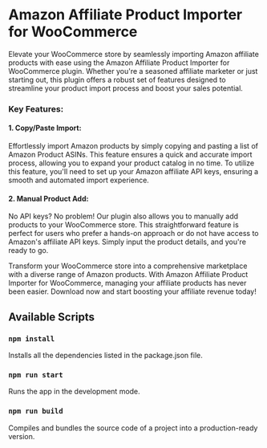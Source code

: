 # Amazon Affiliate Product Importer for WooCommerce
Elevate your WooCommerce store by seamlessly importing Amazon affiliate products with ease using the Amazon Affiliate Product Importer for WooCommerce plugin. Whether you're a seasoned affiliate marketer or just starting out, this plugin offers a robust set of features designed to streamline your product import process and boost your sales potential.

### Key Features:

#### 1. Copy/Paste Import:
 Effortlessly import Amazon products by simply copying and pasting a list of Amazon Product ASINs. This feature ensures a quick and accurate import process, allowing you to expand your product catalog in no time. To utilize this feature, you'll need to set up your Amazon affiliate API keys, ensuring a smooth and automated import experience.

#### 2. Manual Product Add:
No API keys? No problem! Our plugin also allows you to manually add products to your WooCommerce store. This straightforward feature is perfect for users who prefer a hands-on approach or do not have access to Amazon's affiliate API keys. Simply input the product details, and you're ready to go.

Transform your WooCommerce store into a comprehensive marketplace with a diverse range of Amazon products. With Amazon Affiliate Product Importer for WooCommerce, managing your affiliate products has never been easier. Download now and start boosting your affiliate revenue today!

## Available Scripts
### `npm install`
Installs all the dependencies listed in the package.json file.

### `npm run start`
Runs the app in the development mode.

### `npm run build`
Compiles and bundles the source code of a project into a production-ready version.


